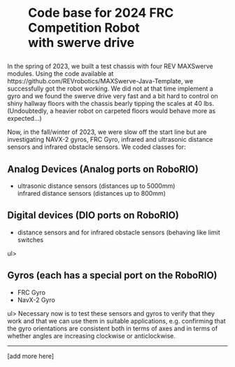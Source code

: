 <h1><ul></u>Code base for 2024 FRC Competition Robot<br>with swerve drive</u></h1>
In the spring of 2023, we built a test chassis with four REV MAXSwerve modules. Using the code available
at https://github.com/REVrobotics/MAXSwerve-Java-Template, we successfully got the robot working. We
did not at that time implement a gyro and we found the swerve drive very fast and a bit hard to control
on shiny hallway floors with the chassis bearly tipping the scales at 40 lbs. (Undoubtedly, a heavier
robot on carpeted floors would behave more as expected...)

Now, in the fall/winter of 2023, we were slow off the start line but are investigating NAVX-2 gyros, FRC Gyro,
infrared and ultrasonic distance sensors and infrared obstacle sensors. We coded classes for:

<h2>Analog Devices (Analog ports on RoboRIO)</h2>
<ul>
   <li>ultrasonic distance sensors (distances up to 5000mm)</li>
   infrared distance sensors (distances up to 800mm)</li>
</ul>
<h2>Digital devices (DIO ports on RoboRIO)</h2>
<ul>
   <li>distance sensors and for infrared obstacle sensors (behaving like limit switches</li>
</ul>ul>
<h2>Gyros (each has a special port on the RoboRIO)</h2>
<ul>
   <li>FRC Gyro</li>
   <li>NavX-2 Gyro</li>
</ul>ul>
Necessary now is to test these sensors and gyros to verify that they work and that we can use them
in suitable applications, e.g. confirming that the gyro orientations are consistent both in terms of 
axes and in terms of whether angles are increasing clockwise or anticlockwise.
<hr>
[add more here]
